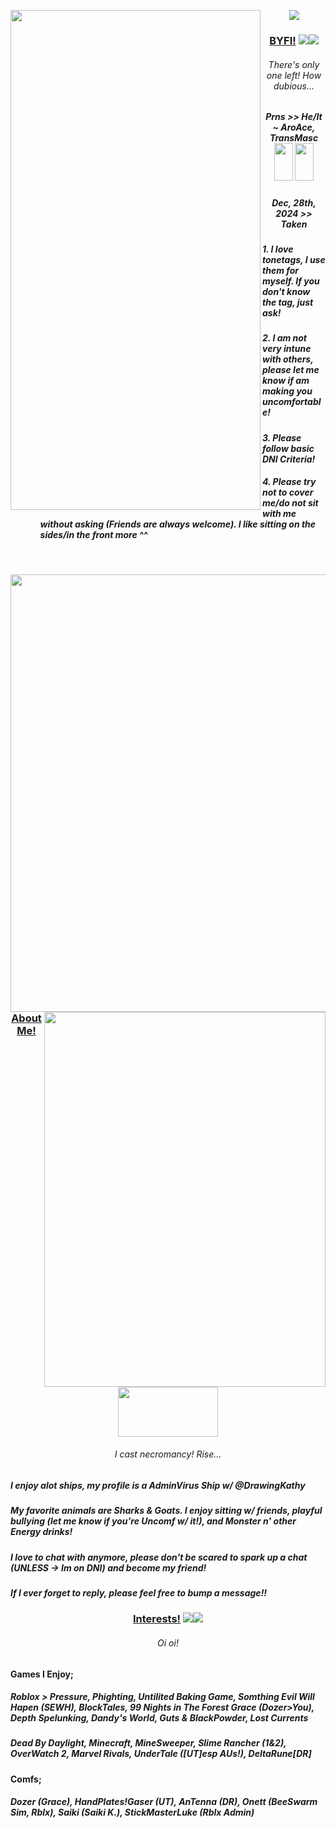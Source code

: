 <p align="center"> 
<img src="https://files.catbox.moe/tmtmdd.png"/>
<img src="https://files.catbox.moe/a7y76i.png"
  width="400" 
  height="800"
  align="left"
/>
<h3 align="center"><strong><u>BYFI!</u></strong> <img src="https://files.catbox.moe/5nrfyp.webp"/><img src="https://files.catbox.moe/colkk3.webp"/></h3>
<h6 align="center">There's only one left! How dubious... 
<h5 align="center"> Prns >> He/It ~ AroAce, TransMasc <img src="https://files.catbox.moe/9hvulv.webp" width="30" height="60" /> <img src="https://files.catbox.moe/ufauhd.webp" width="30" height="60" /> 
  <h5 align="center">Dec, 28th, 2024 >> Taken
<h5><ul><align="left"> 1. I love tonetags, I use them for myself. If you don't know the tag, just ask!</h5>
<h5><ul><align="left"> 2. I am not very intune with others, please let me know if am making you uncomfortable!</h5>
<h5><ul><align="left"> 3. Please follow basic DNI Criteria!
<h5><ul><align="left"> 4. Please try not to cover me/do not sit with me without asking (Friends are always welcome). I like sitting on the sides/in the front more ^^
</align></ul>
</h5>
</h6>
</p>
</br>

<img src="https://files.catbox.moe/lhroof.png"
  align="right"
  width="550" 
  height="700"
  />
  </br>
  </br>
  </br>
      
</p>
 <img src="https://files.catbox.moe/8d7bg2.png"
  align="right"
  width="450" 
  height="600"
  />
<h3 align="center"><strong><u>About Me!</u></strong> <img src="https://files.catbox.moe/0t1nru.png" width="160" height="80" /></h3>
<h6 align="center">I cast necromancy! Rise...
<h5><align="left"> I enjoy alot ships, my profile is a AdminVirus Ship w/ @DrawingKathy </align></h5></h6>
<h5><align="left"> My favorite animals are Sharks & Goats. I enjoy sitting w/ friends, playful bullying (let me know if you're Uncomf w/ it!), and Monster n' other Energy drinks! </align></h5></h6>
<h5><align="left">I love to chat with anymore, please don't be scared to spark up a chat (UNLESS -> Im on DNI) and become my friend! </align></h5></h6>
<h5><align="left"> If I ever forget to reply, please feel free to bump a message!! </align></h5></h6>
<h3 align="center"><strong><u>Interests!</u></strong> <img src="https://files.catbox.moe/kekc6s.webp"/><img src="https://files.catbox.moe/45zs7o.webp"/></h3>
<h6 align="center"> Oi oi!
<h4><align="left">Games I Enjoy; </align></h5></h6>
<h5><align="left"> Roblox > Pressure, Phighting, Untilited Baking Game, Somthing Evil Will Hapen (SEWH), BlockTales, 99 Nights in The Forest Grace (Dozer>You), Depth Spelunking, Dandy's World, Guts & BlackPowder, Lost Currents</align></h5></h6>
<h5><align="left"> Dead By Daylight, Minecraft, MineSweeper, Slime Rancher (1&2), OverWatch 2, Marvel Rivals, UnderTale ([UT]esp AUs!), DeltaRune[DR]</align></h5></h6>
</p>
<h4><align="left"> Comfs; </align></h5></h6>
<h5><align="left"> Dozer (Grace), HandPlates!Gaser (UT), AnTenna (DR), Onett (BeeSwarm Sim, Rblx), Saiki (Saiki K.), StickMasterLuke (Rblx Admin) </align></h5></h6>
